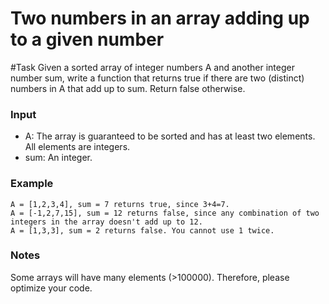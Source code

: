# Two numbers in an array adding up to a given number

#Task Given a sorted array of integer numbers A and another integer number sum, write a function that returns true if there are two (distinct) numbers in A that add up to sum. Return false otherwise.

### Input

 - A: The array is guaranteed to be sorted and has at least two elements. All elements are integers.  
 - sum: An integer.  
### Example
```
A = [1,2,3,4], sum = 7 returns true, since 3+4=7.
A = [-1,2,7,15], sum = 12 returns false, since any combination of two integers in the array doesn't add up to 12.
A = [1,3,3], sum = 2 returns false. You cannot use 1 twice.
```
### Notes

Some arrays will have many elements (>100000). Therefore, please optimize your code.
